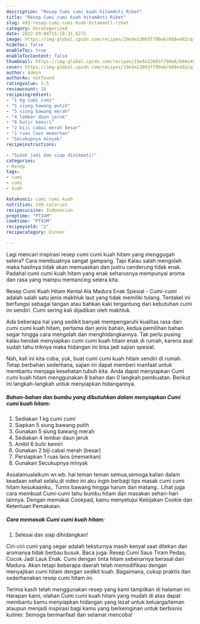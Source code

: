 ```yaml
---
description: "Resep Cumi cumi kuah hitamAnti Ribet"
title: "Resep Cumi cumi kuah hitamAnti Ribet"
slug: 493-resep-cumi-cumi-kuah-hitamanti-ribet
category: Uncategorized
date: 2022-09-08T15:18:31.627Z
image: https://img-global.cpcdn.com/recipes/19e9a13093f799a6/680x482cq70/cumi-cumi-kuah-hitam-foto-resep-utama.jpg
hideToc: false
enableToc: true
enableTocContent: false
thumbnail: https://img-global.cpcdn.com/recipes/19e9a13093f799a6/680x482cq70/cumi-cumi-kuah-hitam-foto-resep-utama.jpg
cover: https://img-global.cpcdn.com/recipes/19e9a13093f799a6/680x482cq70/cumi-cumi-kuah-hitam-foto-resep-utama.jpg
author: Admin
authorAv: notfound
ratingvalue: 3.5
reviewcount: 18
recipeingredient:
- "1 kg cumi cumi"
- "5 siung bawang putih"
- "5 siung bawang merah"
- "4 lembar daun jeruk"
- "6 butir kemiri"
- "2 biji cabai merah besar"
- "1 ruas laos memarkan"
- "Secukupnya minyak"
recipeinstructions:

- "Sudah jadi dan siap dinikmati!"
categories:
- Resep
tags:
- cumi
- cumi
- kuah

katakunci: cumi cumi kuah 
nutrition: 249 calories
recipecuisine: Indonesian
preptime: "PT34M"
cooktime: "PT43M"
recipeyield: "2"
recipecategory: Dinner

---
```



Lagi mencari inspirasi resep cumi cumi kuah hitam yang menggugah selera? Cara membuatnya sangat gampang. Tapi Kalau salah mengolah maka hasilnya tidak akan memuaskan dan justru cenderung tidak enak. Padahal cumi cumi kuah hitam yang enak seharusnya mempunyai aroma dan rasa yang mampu memancing selera kita.


Resep Cumi Kuah Hitam Kental Ala Madura Enak Spesial - Cumi-cumi adalah salah satu jenis makhluk laut yang tidak memiliki tulang. Tentakel ini berfungsi sebagai tangan atau bahkan kaki tergantung dari kebutuhan cumi ini sendiri. Cumi sering kali dijadikan oleh makhluk.

Ada beberapa hal yang sedikit banyak mempengaruhi kualitas rasa dari cumi cumi kuah hitam, pertama dari jenis bahan, kedua pemilihan bahan segar hingga cara mengolah dan menghidangkannya. Tak perlu pusing kalau hendak menyiapkan cumi cumi kuah hitam enak di rumah, karena asal sudah tahu triknya maka hidangan ini bisa jadi sajian spesial.


Nah, kali ini kita coba, yuk, buat cumi cumi kuah hitam sendiri di rumah. Tetap berbahan sederhana, sajian ini dapat memberi manfaat untuk membantu menjaga kesehatan tubuh kita. Anda dapat menyiapkan Cumi cumi kuah hitam menggunakan 8 bahan dan 0 langkah pembuatan. Berikut ini langkah-langkah untuk menyiapkan hidangannya.

<!--inarticleads1-->

##### Bahan-bahan dan bumbu yang dibutuhkan dalam menyiapkan Cumi cumi kuah hitam:

1. Sediakan 1 kg cumi cumi
1. Siapkan 5 siung bawang putih
1. Gunakan 5 siung bawang merah
1. Sediakan 4 lembar daun jeruk
1. Ambil 6 butir kemiri
1. Gunakan 2 biji cabai merah (besar)
1. Persiapkan 1 ruas laos (memarkan)
1. Gunakan Secukupnya minyak


Assalamualaikum wr.wb. hai teman teman semua,semoga kalian dalam keadaan sehat selalu,di video ini aku ingin berbagi tips masak cumi cumi hitam kesukaanku,. Tumis bawang hingga harum dan matang.. Lihat juga cara membuat Cumi-cumi tahu bumbu hitam dan masakan sehari-hari lainnya. Dengan memakai Cookpad, kamu menyetujui Kebijakan Cookie dan Ketentuan Pemakaian. 

<!--inarticleads2-->

##### Cara memasak Cumi cumi kuah hitam:


1. Selesai dan siap dihidangkan!

Ciri-ciri cumi yang segar adalah teksturnya masih kenyal saat ditekan dan aromanya tidak berbau busuk. Baca juga: Resep Cumi Saus Tiram Pedas, Cocok Jadi Lauk Enak. Cumi dengan tinta hitam sebenarnya berasal dari Madura. Akan tetapi beberapa daerah telah memodifikasi dengan menyajikan cumi hitam dengan sedikit kuah. Bagaimana, cukup praktis dan sederhanakan resep cumi hitam ini. 

Terima kasih telah menggunakan resep yang kami tampilkan di halaman ini. Harapan kami, olahan Cumi cumi kuah hitam yang mudah di atas dapat membantu kamu menyiapkan hidangan yang lezat untuk keluarga/teman ataupun menjadi inspirasi bagi kamu yang berkeinginan untuk berbisnis kuliner. Semoga bermanfaat dan selamat mencoba!
